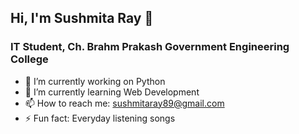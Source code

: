 ## Hi, I'm Sushmita Ray 👋 

### IT Student, Ch. Brahm Prakash Government Engineering College 

- 🔭 I’m currently working on Python
- 🌱 I’m currently learning Web Development
- 📫 How to reach me: sushmitaray89@gmail.com
- ⚡ Fun fact: Everyday listening songs

